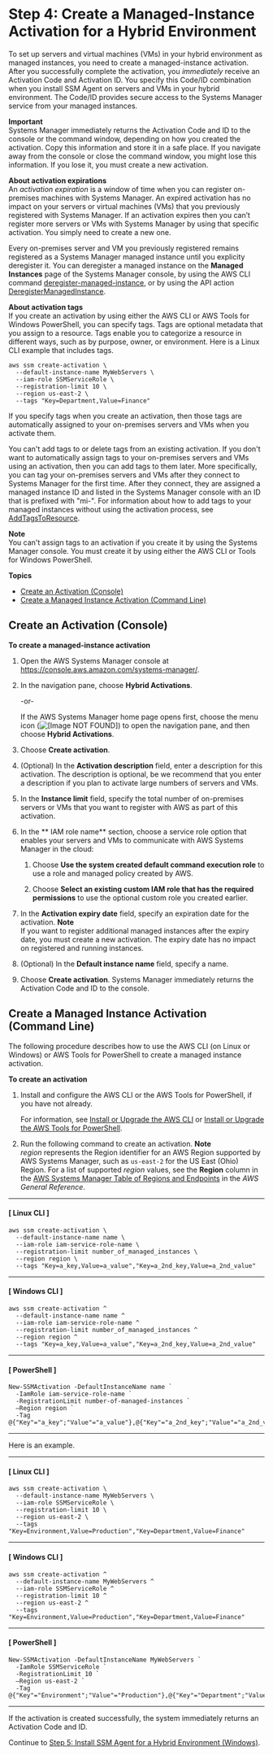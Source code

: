 # Step 4: Create a Managed\-Instance Activation for a Hybrid Environment<a name="sysman-managed-instance-activation"></a>

To set up servers and virtual machines \(VMs\) in your hybrid environment as managed instances, you need to create a managed\-instance activation\. After you successfully complete the activation, you *immediately* receive an Activation Code and Activation ID\. You specify this Code/ID combination when you install SSM Agent on servers and VMs in your hybrid environment\. The Code/ID provides secure access to the Systems Manager service from your managed instances\.

**Important**  
Systems Manager immediately returns the Activation Code and ID to the console or the command window, depending on how you created the activation\. Copy this information and store it in a safe place\. If you navigate away from the console or close the command window, you might lose this information\. If you lose it, you must create a new activation\. 

**About activation expirations**  
An *activation expiration* is a window of time when you can register on\-premises machines with Systems Manager\. An expired activation has no impact on your servers or virtual machines \(VMs\) that you previously registered with Systems Manager\. If an activation expires then you can’t register more servers or VMs with Systems Manager by using that specific activation\. You simply need to create a new one\.

Every on\-premises server and VM you previously registered remains registered as a Systems Manager managed instance until you explicity deregister it\. You can deregister a managed instance on the **Managed Instances** page of the Systems Manager console, by using the AWS CLI command [deregister\-managed\-instance](https://docs.aws.amazon.com/cli/latest/reference/ssm/deregister-managed-instance.html), or by using the API action [DeregisterManagedInstance](https://docs.aws.amazon.com/systems-manager/latest/APIReference/API_DeregisterManagedInstance.html)\.

**About activation tags**  
If you create an activation by using either the AWS CLI or AWS Tools for Windows PowerShell, you can specify tags\. Tags are optional metadata that you assign to a resource\. Tags enable you to categorize a resource in different ways, such as by purpose, owner, or environment\. Here is a Linux CLI example that includes tags\.

```
aws ssm create-activation \ 
  --default-instance-name MyWebServers \ 
  --iam-role SSMServiceRole \ 
  --registration-limit 10 \ 
  --region us-east-2 \ 
  --tags "Key=Department,Value=Finance"
```

If you specify tags when you create an activation, then those tags are automatically assigned to your on\-premises servers and VMs when you activate them\.

You can't add tags to or delete tags from an existing activation\. If you don't want to automatically assign tags to your on\-premises servers and VMs using an activation, then you can add tags to them later\. More specifically, you can tag your on\-premises servers and VMs after they connect to Systems Manager for the first time\. After they connect, they are assigned a managed instance ID and listed in the Systems Manager console with an ID that is prefixed with "mi\-"\. For information about how to add tags to your managed instances without using the activation process, see [AddTagsToResource](https://docs.aws.amazon.com/systems-manager/latest/APIReference/API_AddTagsToResource.html)\.

**Note**  
You can't assign tags to an activation if you create it by using the Systems Manager console\. You must create it by using either the AWS CLI or Tools for Windows PowerShell\.

**Topics**
+ [Create an Activation \(Console\)](#create-managed-instance-activation-console)
+ [Create a Managed Instance Activation \(Command Line\)](#create-managed-instance-activation-commandline)

## Create an Activation \(Console\)<a name="create-managed-instance-activation-console"></a>

**To create a managed\-instance activation**

1. Open the AWS Systems Manager console at [https://console\.aws\.amazon\.com/systems\-manager/](https://console.aws.amazon.com/systems-manager/)\.

1. In the navigation pane, choose **Hybrid Activations**\.

   \-or\-

   If the AWS Systems Manager home page opens first, choose the menu icon \(![\[Image NOT FOUND\]](http://docs.aws.amazon.com/systems-manager/latest/userguide/images/menu-icon-small.png)\) to open the navigation pane, and then choose **Hybrid Activations**\.

1. Choose **Create activation**\.

1. \(Optional\) In the **Activation description** field, enter a description for this activation\. The description is optional, be we recommend that you enter a description if you plan to activate large numbers of servers and VMs\.

1. In the **Instance limit** field, specify the total number of on\-premises servers or VMs that you want to register with AWS as part of this activation\. 

1. In the ** IAM role name** section, choose a service role option that enables your servers and VMs to communicate with AWS Systems Manager in the cloud:

   1. Choose **Use the system created default command execution role** to use a role and managed policy created by AWS\. 

   1. Choose **Select an existing custom IAM role that has the required permissions** to use the optional custom role you created earlier\.

1. In the **Activation expiry date** field, specify an expiration date for the activation\. 
**Note**  
If you want to register additional managed instances after the expiry date, you must create a new activation\. The expiry date has no impact on registered and running instances\.

1. \(Optional\) In the **Default instance name** field, specify a name\. 

1. Choose **Create activation**\. Systems Manager immediately returns the Activation Code and ID to the console\. 

## Create a Managed Instance Activation \(Command Line\)<a name="create-managed-instance-activation-commandline"></a>

The following procedure describes how to use the AWS CLI \(on Linux or Windows\) or AWS Tools for PowerShell to create a managed instance activation\.

**To create an activation**

1. Install and configure the AWS CLI or the AWS Tools for PowerShell, if you have not already\.

   For information, see [Install or Upgrade the AWS CLI](getting-started-cli.md) or [Install or Upgrade the AWS Tools for PowerShell](getting-started-ps.md)\.

1. Run the following command to create an activation\.
**Note**  
*region* represents the Region identifier for an AWS Region supported by AWS Systems Manager, such as `us-east-2` for the US East \(Ohio\) Region\. For a list of supported *region* values, see the **Region** column in the [AWS Systems Manager Table of Regions and Endpoints](https://docs.aws.amazon.com/general/latest/gr/rande.html#ssm_region) in the *AWS General Reference*\.

------
#### [ Linux CLI ]

   ```
   aws ssm create-activation \ 
     --default-instance-name name \
     --iam-role iam-service-role-name \
     --registration-limit number_of_managed_instances \
     --region region \ 
     --tags "Key=a_key,Value=a_value","Key=a_2nd_key,Value=a_2nd_value"
   ```

------
#### [ Windows CLI ]

   ```
   aws ssm create-activation ^ 
     --default-instance-name name ^
     --iam-role iam-service-role-name ^
     --registration-limit number_of_managed_instances ^
     --region region ^ 
     --tags "Key=a_key,Value=a_value","Key=a_2nd_key,Value=a_2nd_value"
   ```

------
#### [ PowerShell ]

   ```
   New-SSMActivation -DefaultInstanceName name `
     -IamRole iam-service-role-name `
     -RegistrationLimit number-of-managed-instances `
     –Region region `
     -Tag @{"Key"="a_key";"Value"="a_value"},@{"Key"="a_2nd_key";"Value"="a_2nd_value"}
   ```

------

   Here is an example\.

------
#### [ Linux CLI ]

   ```
   aws ssm create-activation \
     --default-instance-name MyWebServers \
     --iam-role SSMServiceRole \
     --registration-limit 10 \ 
     --region us-east-2 \
     --tags "Key=Environment,Value=Production","Key=Department,Value=Finance"
   ```

------
#### [ Windows CLI ]

   ```
   aws ssm create-activation ^
     --default-instance-name MyWebServers ^
     --iam-role SSMServiceRole ^
     --registration-limit 10 ^ 
     --region us-east-2 ^
     --tags "Key=Environment,Value=Production","Key=Department,Value=Finance"
   ```

------
#### [ PowerShell ]

   ```
   New-SSMActivation -DefaultInstanceName MyWebServers `
     -IamRole SSMServiceRole `
     -RegistrationLimit 10 `
     –Region us-east-2 `
     -Tag @{"Key"="Environment";"Value"="Production"},@{"Key"="Department";"Value"="Finance"}
   ```

------

   If the activation is created successfully, the system immediately returns an Activation Code and ID\.

Continue to [Step 5: Install SSM Agent for a Hybrid Environment \(Windows\)](sysman-install-managed-win.md)\.